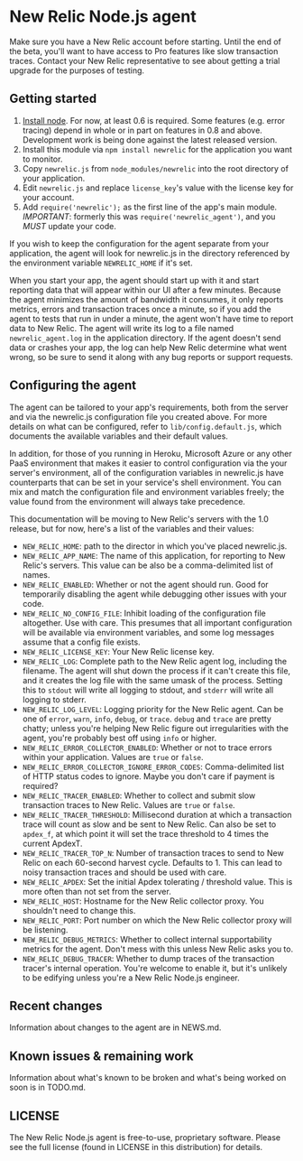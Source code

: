 # New Relic Node.js agent

Make sure you have a New Relic account before starting. Until the end of the
beta, you'll want to have access to Pro features like slow transaction traces.
Contact your New Relic representative to see about getting a trial upgrade for
the purposes of testing.

## Getting started

1. [Install node](http://nodejs.org/#download). For now, at least 0.6 is
   required. Some features (e.g. error tracing) depend in whole or in part on
   features in 0.8 and above. Development work is being done against the latest
   released version.
2. Install this module via `npm install newrelic` for the application you
   want to monitor.
3. Copy `newrelic.js` from `node_modules/newrelic` into the root directory of
   your application.
4. Edit `newrelic.js` and replace `license_key`'s value with the license key
   for your account.
5. Add `require('newrelic');` as the first line of the app's main module.
   *IMPORTANT*: formerly this was `require('newrelic_agent')`, and you *MUST*
   update your code.

If you wish to keep the configuration for the agent separate from your
application, the agent will look for newrelic.js in the directory referenced
by the environment variable `NEWRELIC_HOME` if it's set.

When you start your app, the agent should start up with it and start reporting
data that will appear within our UI after a few minutes. Because the agent
minimizes the amount of bandwidth it consumes, it only reports metrics, errors
and transaction traces once a minute, so if you add the agent to tests that run
in under a minute, the agent won't have time to report data to New Relic. The
agent will write its log to a file named `newrelic_agent.log` in the
application directory. If the agent doesn't send data or crashes your app, the
log can help New Relic determine what went wrong, so be sure to send it along
with any bug reports or support requests.

## Configuring the agent

The agent can be tailored to your app's requirements, both from the server and
via the newrelic.js configuration file you created above. For more details on
what can be configured, refer to `lib/config.default.js`, which documents
the available variables and their default values.

In addition, for those of you running in Heroku, Microsoft Azure or any other
PaaS environment that makes it easier to control configuration via the your
server's environment, all of the configuration variables in newrelic.js have
counterparts that can be set in your service's shell environment. You can
mix and match the configuration file and environment variables freely; the
value found from the environment will always take precedence.

This documentation will be moving to New Relic's servers with the 1.0 release,
but for now, here's a list of the variables and their values:

* `NEW_RELIC_HOME`: path to the director in which you've placed newrelic.js.
* `NEW_RELIC_APP_NAME`: The name of this application, for reporting to
  New Relic's servers. This value can be also be a comma-delimited list of
  names.
* `NEW_RELIC_ENABLED`: Whether or not the agent should run. Good for
  temporarily disabling the agent while debugging other issues with your
  code.
* `NEW_RELIC_NO_CONFIG_FILE`: Inhibit loading of the configuration file
  altogether. Use with care. This presumes that all important configuration
  will be available via environment variables, and some log messages
  assume that a config file exists.
* `NEW_RELIC_LICENSE_KEY`: Your New Relic license key.
* `NEW_RELIC_LOG`: Complete path to the New Relic agent log, including
  the filename. The agent will shut down the process if it can't create
  this file, and it creates the log file with the same umask of the
  process. Setting this to `stdout` will write all logging to stdout, and
  `stderr` will write all logging to stderr.
* `NEW_RELIC_LOG_LEVEL`: Logging priority for the New Relic agent. Can be one of
  `error`, `warn`, `info`, `debug`, or `trace`. `debug` and `trace` are
  pretty chatty; unless you're helping New Relic figure out irregularities
  with the agent, you're probably best off using `info` or higher.
* `NEW_RELIC_ERROR_COLLECTOR_ENABLED`: Whether or not to trace errors within
  your application. Values are `true` or `false`.
* `NEW_RELIC_ERROR_COLLECTOR_IGNORE_ERROR_CODES`: Comma-delimited list of HTTP
  status codes to ignore. Maybe you don't care if payment is required?
* `NEW_RELIC_TRACER_ENABLED`: Whether to collect and submit slow
  transaction traces to New Relic. Values are `true` or `false`.
* `NEW_RELIC_TRACER_THRESHOLD`: Millisecond duration at which
  a transaction trace will count as slow and be sent to New Relic. Can
  also be set to `apdex_f`, at which point it will set the trace threshold
  to 4 times the current ApdexT.
* `NEW_RELIC_TRACER_TOP_N`: Number of transaction traces to send to New
  Relic on each 60-second harvest cycle. Defaults to 1. This can lead
  to noisy transaction traces and should be used with care.
* `NEW_RELIC_APDEX`: Set the initial Apdex tolerating / threshold value.
  This is more often than not set from the server.
* `NEW_RELIC_HOST`: Hostname for the New Relic collector proxy. You
  shouldn't need to change this.
* `NEW_RELIC_PORT`: Port number on which the New Relic collector proxy
  will be listening.
* `NEW_RELIC_DEBUG_METRICS`: Whether to collect internal supportability
  metrics for the agent. Don't mess with this unless New Relic asks you to.
* `NEW_RELIC_DEBUG_TRACER`: Whether to dump traces of the transaction tracer's
  internal operation. You're welcome to enable it, but it's unlikely to be
  edifying unless you're a New Relic Node.js engineer.

## Recent changes

Information about changes to the agent are in NEWS.md.

## Known issues & remaining work

Information about what's known to be broken and what's being worked on
soon is in TODO.md.

## LICENSE

The New Relic Node.js agent is free-to-use, proprietary software. Please see
the full license (found in LICENSE in this distribution) for details.
